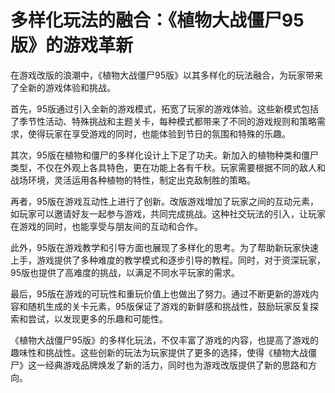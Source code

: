# 多样化玩法的融合：《植物大战僵尸95版》的游戏革新

在游戏改版的浪潮中，《植物大战僵尸95版》以其多样化的玩法融合，为玩家带来了全新的游戏体验和挑战。

首先，95版通过引入全新的游戏模式，拓宽了玩家的游戏体验。这些新模式包括了季节性活动、特殊挑战和主题关卡，每种模式都带来了不同的游戏规则和策略需求，使得玩家在享受游戏的同时，也能体验到节日的氛围和特殊的乐趣。

其次，95版在植物和僵尸的多样化设计上下足了功夫。新加入的植物种类和僵尸类型，不仅在外观上各具特色，更在功能上各有千秋。玩家需要根据不同的敌人和战场环境，灵活运用各种植物的特性，制定出克敌制胜的策略。

再者，95版在游戏互动性上进行了创新。改版游戏增加了玩家之间的互动元素，如玩家可以邀请好友一起参与游戏，共同完成挑战。这种社交玩法的引入，让玩家在游戏的同时，也能享受与朋友间的互动和合作。

此外，95版在游戏教学和引导方面也展现了多样化的思考。为了帮助新玩家快速上手，游戏提供了多种难度的教学模式和逐步引导的教程。同时，对于资深玩家，95版也提供了高难度的挑战，以满足不同水平玩家的需求。

最后，95版在游戏的可玩性和重玩价值上也做出了努力。通过不断更新的游戏内容和随机生成的关卡元素，95版保证了游戏的新鲜感和挑战性，鼓励玩家反复探索和尝试，以发现更多的乐趣和可能性。

《植物大战僵尸95版》的多样化玩法，不仅丰富了游戏的内容，也提高了游戏的趣味性和挑战性。这些创新的玩法为玩家提供了更多的选择，使得《植物大战僵尸》这一经典游戏品牌焕发了新的活力，同时也为游戏改版提供了新的思路和方向。